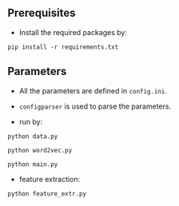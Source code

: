 ## Prerequisites

* Install the required packages by:
```
pip install -r requirements.txt
```

## Parameters

* All the parameters are defined in `config.ini`.
* `configparser` is used to parse the parameters.


* run by:
```
python data.py
```
```
python word2vec.py
```

```
python main.py
```
* feature extraction:
```
python feature_extr.py
```
